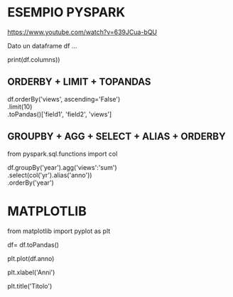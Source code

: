 # ESEMPIO PYSPARK
https://www.youtube.com/watch?v=639JCua-bQU

Dato un dataframe df
...

print(df.columns))

## ORDERBY + LIMIT + TOPANDAS
df.orderBy('views', ascending='False')\
   .limit(10)\
   .toPandas()['field1', 'field2', 'views']

## GROUPBY + AGG + SELECT + ALIAS + ORDERBY
from pyspark.sql.functions import col

df.groupBy('year').agg('views':'sum')\
  .select(col('yr').alias('anno'))\
  .orderBy('year')
  
 # MATPLOTLIB
 from matplotlib import pyplot as plt
 
 df= df.toPandas()
 
 plt.plot(df.anno)
 
 plt.xlabel('Anni')
 
 plt.title('Titolo')
